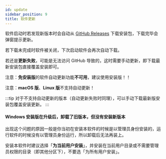 ```yaml
---
id: update
sidebar_position: 9
title: 软件更新
---
```



软件启动时若发现新版本时会自动从 [GitHub Releases](https://github.com/lyswhut/lx-music-desktop/releases) 下载安装包，下载完毕会弹窗提示更新。

若下载未完成时软件被关闭，下次启动软件会再次自动下载。

若还是**更新失败**，可能是无法访问 GitHub 导致的，这时需要手动更新，即下载最新安装包直接覆盖安装即可。

注意：**免安装版**的软件自动更新功能**不可用**，建议使用安装版！！

注意：**macOS 版**、**Linux 版**不支持自动更新！

:::tip
对于不支持自动更新的版本（自动更新失败时同理），可以手动下载最新版安装包覆盖安装更新。
:::

#### Windows 安装版在升级后，卸载了旧版本，但没有安装新版本

出现这个问题的原因一般是你当初在安装本软件的时候是以管理员身份安装的，运行软件的时候没有以管理员身份运行，所以卸载后无法再装上。

安装本软件时建议选择「**为当前用户安装**」，并安装在当前用户目录或不需要管理员权限的目录（即其他分区下），不要选「为所有用户安装」。

